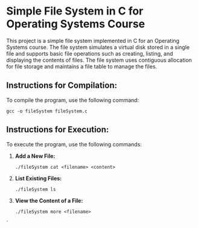 # Simple File System in C for Operating Systems Course

This project is a simple file system implemented in C for an Operating Systems course. The file system simulates a virtual disk stored in a single file and supports basic file operations such as creating, listing, and displaying the contents of files. The file system uses contiguous allocation for file storage and maintains a file table to manage the files.

## Instructions for Compilation:

To compile the program, use the following command:

`gcc -o fileSystem fileSystem.c`


## Instructions for Execution:

To execute the program, use the following commands:

1. **Add a New File:**

    `./fileSystem cat <filename> <content>`


2. **List Existing Files:**

    `./fileSystem ls`


3. **View the Content of a File:**

    `./fileSystem more <filename>`



`

    